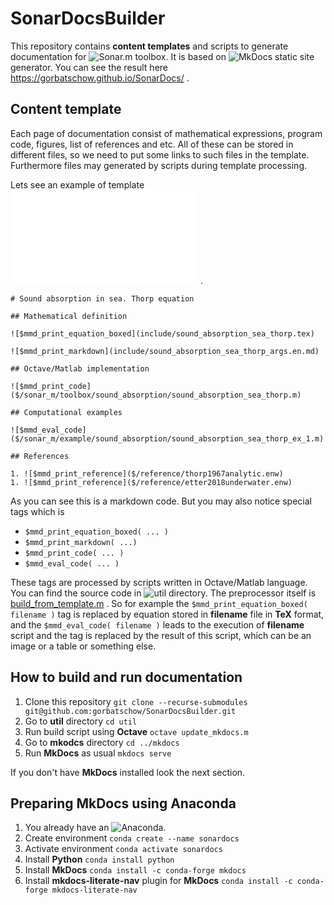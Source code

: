 # SonarDocsBuilder
This repository contains **content templates** and scripts to generate documentation for ![Sonar.m]([https://github.com/gorbatschow/Sonar.m) toolbox. It is based on ![MkDocs](https://www.mkdocs.org/) static site generator.
You can see the result here https://gorbatschow.github.io/SonarDocs/  .

## Content template
Each page of documentation consist of mathematical expressions, program code, figures, list of references and etc.
All of these can be stored in different files, so we need to put some links to such files in the template.
Furthermore files may generated by scripts during template processing.

Lets see an example of template ![sound_absorption_sea_thorp.en.md](content/sound_absorption_sea_thorp/sound_absorption_sea_thorp.en.md) .
```
# Sound absorption in sea. Thorp equation

## Mathematical definition

![$mmd_print_equation_boxed](include/sound_absorption_sea_thorp.tex)

![$mmd_print_markdown](include/sound_absorption_sea_thorp_args.en.md)

## Octave/Matlab implementation

![$mmd_print_code]($/sonar_m/toolbox/sound_absorption/sound_absorption_sea_thorp.m)

## Computational examples

![$mmd_eval_code]($/sonar_m/example/sound_absorption/sound_absorption_sea_thorp_ex_1.m)

## References

1. ![$mmd_print_reference]($/reference/thorp1967analytic.enw)
1. ![$mmd_print_reference]($/reference/etter2018underwater.enw)

```

As you can see this is a markdown code. But you may also notice special tags which is
- `$mmd_print_equation_boxed( ... )`
- `$mmd_print_markdown( ...)`
- `$mmd_print_code( ... )`
- `$mmd_eval_code( ... )`

These tags are processed by scripts written in Octave/Matlab language. You can find the source code in ![util](https://github.com/gorbatschow/SonarDocsBuilder/tree/master/util) directory. The preprocessor itself is [build_from_template.m](https://github.com/gorbatschow/SonarDocsBuilder/blob/master/util/build_from_template.m) . So for example the `$mmd_print_equation_boxed( filename )` tag is replaced by equation stored in **filename** file in **TeX** format, and the  `$mmd_eval_code( filename )` leads to the execution of **filename** script and the tag is replaced by the result of this script, which can be an image or a table or something else.

## How to build and run documentation
1. Clone this repository
`git clone --recurse-submodules git@github.com:gorbatschow/SonarDocsBuilder.git`
1. Go to **util** directory
`cd util`
1. Run build script using **Octave**
`octave update_mkdocs.m`
1. Go to **mkodcs** directory
`cd ../mkdocs`
1. Run **MkDocs** as usual
`mkdocs serve`

If you don't have **MkDocs** installed look the next section. 

## Preparing MkDocs using Anaconda
1. You already have an ![Anaconda](https://www.anaconda.com/).
1. Create environment
`conda create --name sonardocs`
1. Activate environment 
`conda activate sonardocs`
1. Install **Python**
`conda install python`
1. Install **MkDocs**
`conda install -c conda-forge mkdocs`
1. Install **mkdocs-literate-nav** plugin for **MkDocs**
`conda install -c conda-forge mkdocs-literate-nav`




